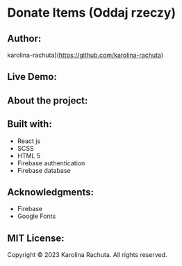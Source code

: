 # Donate Items (Oddaj rzeczy)

## Author:
karolina-rachuta](https://github.com/karolina-rachuta)

## Live Demo:

## About the project:

## Built with:
- React js
- SCSS
- HTML 5
- Firebase authentication
- Firebase database


## Acknowledgments:
- Firebase
- Google Fonts

## MIT License:
Copyright &copy; 2023 Karolina Rachuta. All rights reserved.